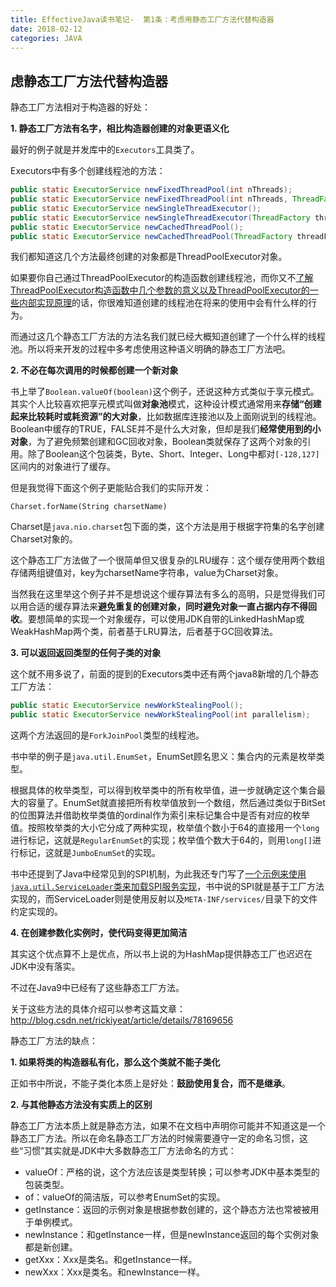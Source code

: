```yaml
---
title: EffectiveJava读书笔记-  第1条：考虑用静态工厂方法代替构造器
date: 2018-02-12
categories: JAVA
---
```


## 虑静态工厂方法代替构造器

静态工厂方法相对于构造器的好处：



**1. 静态工厂方法有名字，相比构造器创建的对象更语义化**

最好的例子就是并发库中的`Executors`工具类了。

Executors中有多个创建线程池的方法：

```java
public static ExecutorService newFixedThreadPool(int nThreads);
public static ExecutorService newFixedThreadPool(int nThreads, ThreadFactory threadFactory);
public static ExecutorService newSingleThreadExecutor();
public static ExecutorService newSingleThreadExecutor(ThreadFactory threadFactory);
public static ExecutorService newCachedThreadPool();
public static ExecutorService newCachedThreadPool(ThreadFactory threadFactory);
```

我们都知道这几个方法最终创建的对象都是ThreadPoolExecutor对象。

如果要你自己通过ThreadPoolExecutor的构造函数创建线程池，而你又不[了解ThreadPoolExecutor构造函数中几个参数的意义以及ThreadPoolExecutor的一些内部实现原理](http://blog.csdn.net/holmofy/article/details/77411854)的话，你很难知道创建的线程池在将来的使用中会有什么样的行为。

而通过这几个静态工厂方法的方法名我们就已经大概知道创建了一个什么样的线程池。所以将来开发的过程中多考虑使用这种语义明确的静态工厂方法吧。

**2. 不必在每次调用的时候都创建一个新对象**

书上举了`Boolean.valueOf(boolean)`这个例子，还说这种方式类似于享元模式。其实个人比较喜欢把享元模式叫做**对象池**模式，这种设计模式通常用来**存储“创建起来比较耗时或耗资源”的大对象**，比如数据库连接池以及上面刚说到的线程池。Boolean中缓存的TRUE，FALSE并不是什么大对象，但却是我们**经常使用到的小对象**，为了避免频繁创建和GC回收对象，Boolean类就保存了这两个对象的引用。除了Boolean这个包装类，Byte、Short、Integer、Long中都对`[-128,127]`区间内的对象进行了缓存。

但是我觉得下面这个例子更能贴合我们的实际开发：

`Charset.forName(String charsetName)`

Charset是`java.nio.charset`包下面的类，这个方法是用于根据字符集的名字创建Charset对象的。

这个静态工厂方法做了一个很简单但又很复杂的LRU缓存：这个缓存使用两个数组存储两组键值对，key为charsetName字符串，value为Charset对象。

当然我在这里举这个例子并不是想说这个缓存算法有多么的高明，只是觉得我们可以用合适的缓存算法来**避免重复的创建对象，同时避免对象一直占据内存不得回收**。要想简单的实现一个对象缓存，可以使用JDK自带的LinkedHashMap或WeakHashMap两个类，前者基于LRU算法，后者基于GC回收算法。

**3. 可以返回返回类型的任何子类的对象**

这个就不用多说了，前面的提到的Executors类中还有两个java8新增的几个静态工厂方法：

```java
public static ExecutorService newWorkStealingPool();
public static ExecutorService newWorkStealingPool(int parallelism);
```

这两个方法返回的是`ForkJoinPool`类型的线程池。

书中举的例子是`java.util.EnumSet`，EnumSet顾名思义：集合内的元素是枚举类型。

根据具体的枚举类型，可以得到枚举类中的所有枚举值，进一步就确定这个集合最大的容量了。EnumSet就直接把所有枚举值放到一个数组，然后通过类似于BitSet的位图算法并借助枚举类值的ordinal作为索引来标记集合中是否有对应的枚举值。按照枚举类的大小它分成了两种实现，枚举值个数小于64的直接用一个`long`进行标记，这就是`RegularEnumSet`的实现；枚举值个数大于64的，则用`long[]`进行标记，这就是`JumboEnumSet`的实现。

书中还提到了Java中经常见到的SPI机制，为此我还专门写了[一个示例来使用`java.util.ServiceLoader`类来加载SPI服务实现](http://blog.csdn.net/holmofy/article/details/79318219)，书中说的SPI就是基于工厂方法实现的，而ServiceLoader则是使用反射以及`META-INF/services/`目录下的文件约定实现的。

**4. 在创建参数化实例时，使代码变得更加简洁**

其实这个优点算不上是优点，所以书上说的为HashMap提供静态工厂也迟迟在JDK中没有落实。

不过在Java9中已经有了这些静态工厂方法。

关于这些方法的具体介绍可以参考这篇文章：http://blog.csdn.net/rickiyeat/article/details/78169656



静态工厂方法的缺点：

**1. 如果将类的构造器私有化，那么这个类就不能子类化**

正如书中所说，不能子类化本质上是好处：**鼓励使用复合，而不是继承**。

**2. 与其他静态方法没有实质上的区别**

静态工厂方法本质上就是静态方法，如果不在文档中声明你可能并不知道这是一个静态工厂方法。所以在命名静态工厂方法的时候需要遵守一定的命名习惯，这些“习惯”其实就是JDK中大多数静态工厂方法命名的方式：

* valueOf：严格的说，这个方法应该是类型转换；可以参考JDK中基本类型的包装类型。
* of：valueOf的简洁版，可以参考EnumSet的实现。
* getInstance：返回的示例对象是根据参数创建的，这个静态方法也常被被用于单例模式。
* newInstance：和getInstance一样，但是newInstance返回的每个实例对象都是新创建。
* getXxx：Xxx是类名。和getInstance一样。
* newXxx：Xxx是类名。和newInstance一样。

